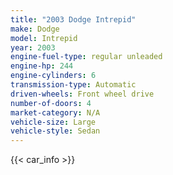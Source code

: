 ```yaml
---
title: "2003 Dodge Intrepid"
make: Dodge
model: Intrepid
year: 2003
engine-fuel-type: regular unleaded
engine-hp: 244
engine-cylinders: 6
transmission-type: Automatic
driven-wheels: Front wheel drive
number-of-doors: 4
market-category: N/A
vehicle-size: Large
vehicle-style: Sedan
---
```


{{< car_info >}}
